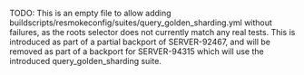 TODO: This is an empty file to allow adding
buildscripts/resmokeconfig/suites/query_golden_sharding.yml without failures, as the roots
selector does not currently match any real tests. This is introduced as part of a partial
backport of SERVER-92467, and will be removed as part of a backport for SERVER-94315 which will
use the introduced query_golden_sharding suite.
